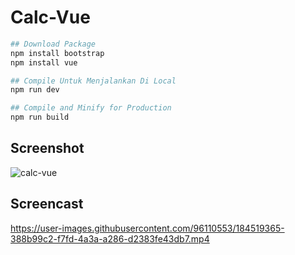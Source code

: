 # Calc-Vue
```sh
## Download Package
npm install bootstrap
npm install vue

## Compile Untuk Menjalankan Di Local
npm run dev

## Compile and Minify for Production
npm run build
```

## Screenshot
![calc-vue](https://user-images.githubusercontent.com/96110553/184517022-aff23099-c94d-41b7-9140-1c425372b717.jpg)

## Screencast
https://user-images.githubusercontent.com/96110553/184519365-388b99c2-f7fd-4a3a-a286-d2383fe43db7.mp4


